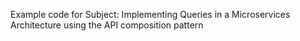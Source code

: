 Example code for Subject: Implementing Queries in a Microservices Architecture using the API composition pattern
